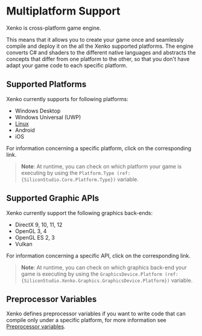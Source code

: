 # Multiplatform Support

Xenko is cross-platform game engine. 

This means that it allows you to create your game once and seamlessly 
compile and deploy it on the all the Xenko supported platforms.
The engine converts C# and shaders to the different native languages 
and abstracts the concepts that differ from one platform to the other,
so that you don't have adapt your game code to each specific platform.

## Supported Platforms

Xenko currently supports for following platforms:
- Windows Desktop
- Windows Universal (UWP)
- [Linux](linux/index.md)
- Android
- iOS

For information concerning a specific platform, click on the corresponding link.

> **Note**: At runtime, you can check on which platform your game is executing by using the 
`Platform.Type (ref:{SiliconStudio.Core.Platform.Type})` variable.


## Supported Graphic APIs

Xenko currently support the following graphics back-ends:
- DirectX 9, 10, 11, 12
- OpenGL 3, 4
- OpenGL ES 2, 3
- Vulkan

For information concerning a specific API, click on the corresponding link.

> **Note**: At runtime, you can check on which graphics back-end your game is executing by using the 
`GraphicsDevice.Platform (ref:{SiliconStudio.Xenko.Graphics.GraphicsDevice.Platform})` variable.

## Preprocessor Variables

Xenko defines preprocessor variables if you want to write code that can 
compile only under a specific platform, for more information see
[Preprocessor variables](../scripting/preprocessor-variables.md).
